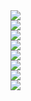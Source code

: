 <div>
  <div class="thumb">
    <div data-title="Every Person in NYC" data-name="ScatterplotLayer">
      <a href="#/examples/scatterplot-layer">
        <img src="images/demo-thumb-scatterplot.jpg" />
      </a>
    </div>
  </div>
  <div class="thumb">
    <div data-title="US County-to-County Migration" data-name="ArcLayer">
      <a href="#/examples/arc-layer">
        <img src="images/demo-thumb-arc.jpg" />
      </a>
    </div>
  </div>
  <div class="thumb">
    <div data-title="Chicago Building Ages" data-name="GeoJsonLayer">
      <a href="#/examples/choropleth-layer">
        <img src="images/demo-thumb-choropleth.jpg" />
      </a>
    </div>
  </div>
  <div class="thumb">
    <div class="bg-black" data-title="Access Public Transit in California" data-name="ScreenGridLayer">
      <a href="#/examples/screen-grid-layer">
        <img src="images/demo-thumb-screengrid.jpg" />
      </a>
    </div>
  </div>
  <div class="thumb">
    <div class="bg-black" data-title="Where Films Were Made" data-name="IconLayer">
      <a href="#/examples/icon-layer">
        <img src="images/demo-thumb-icon.jpg" />
      </a>
    </div>
  </div>
  <div class="thumb">
    <div class="bg-black" data-title="Road Safety in UK" data-name="HeatmapLayer">
      <a href="#/examples/3-heatmap">
        <img src="images/demo-thumb-heatmap.jpg" />
      </a>
      </div>
  </div>
  <div class="thumb">
    <div class="bg-black" data-title="Taxi Trips in NYC" data-name="TripsLayer">
      <a href="#/examples/trip-routes">
        <img src="images/demo-thumb-trip.jpg" />
      </a>
      </div>
  </div>
  <div class="thumb">
    <div data-title="Graph Explorer" data-name="PlotLayer">
      <a href="#/examples/graph-explorer">
        <img src="images/demo-thumb-plot.jpg" />
      </a>
      </div>
  </div>
</div>

